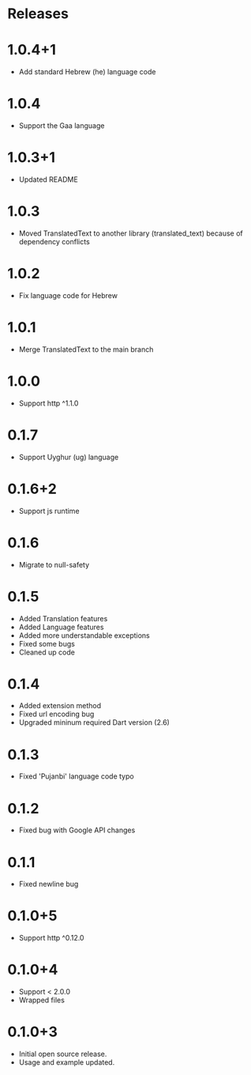 # Releases
# 1.0.4+1
- Add standard Hebrew (he) language code 

# 1.0.4
- Support the Gaa language

# 1.0.3+1
- Updated README

# 1.0.3
- Moved TranslatedText to another library (translated_text) because of dependency conflicts

# 1.0.2
- Fix language code for Hebrew

# 1.0.1
- Merge TranslatedText to the main branch

# 1.0.0
- Support http ^1.1.0

# 0.1.7
- Support Uyghur (ug) language

# 0.1.6+2
- Support js runtime

# 0.1.6
- Migrate to null-safety

# 0.1.5
- Added Translation features
- Added Language features
- Added more understandable exceptions
- Fixed some bugs
- Cleaned up code

# 0.1.4
- Added extension method
- Fixed url encoding bug
- Upgraded mininum required Dart version (2.6)
# 0.1.3
- Fixed 'Pujanbi' language code typo
# 0.1.2
- Fixed bug with Google API changes
# 0.1.1
- Fixed newline bug
# 0.1.0+5
- Support http ^0.12.0
# 0.1.0+4
- Support < 2.0.0
- Wrapped files

# 0.1.0+3
- Initial open source release.
- Usage and example updated.
